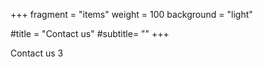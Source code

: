 +++
fragment = "items"
weight = 100
background = "light"

#title = "Contact us"
#subtitle= ""
+++

Contact us 3
